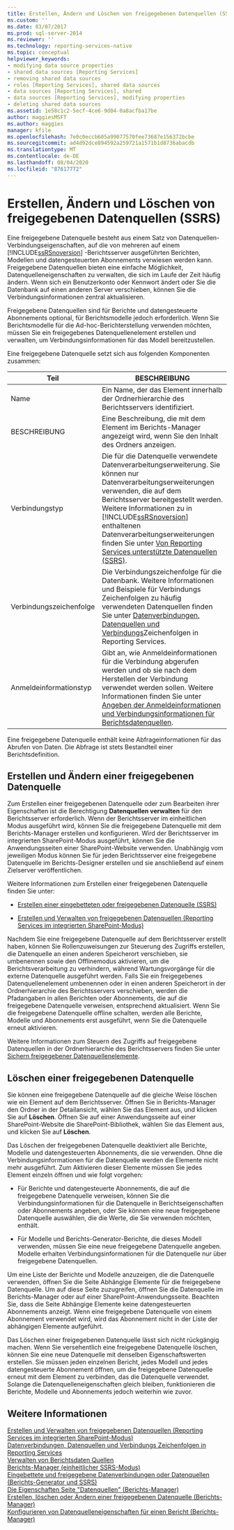 ```yaml
---
title: Erstellen, Ändern und Löschen von freigegebenen Datenquellen (SSRS) | Microsoft-Dokumentation
ms.custom: ''
ms.date: 03/07/2017
ms.prod: sql-server-2014
ms.reviewer: ''
ms.technology: reporting-services-native
ms.topic: conceptual
helpviewer_keywords:
- modifying data source properties
- shared data sources [Reporting Services]
- removing shared data sources
- roles [Reporting Services], shared data sources
- data sources [Reporting Services], shared
- data sources [Reporting Services], modifying properties
- deleting shared data sources
ms.assetid: 1e58c1c2-5ecf-4ce6-9d04-0a8acfba17be
author: maggiesMSFT
ms.author: maggies
manager: kfile
ms.openlocfilehash: 7e0c0eccb605a99077570fee73687e156372bcbe
ms.sourcegitcommit: ad4d92dce894592a259721a1571b1d8736abacdb
ms.translationtype: MT
ms.contentlocale: de-DE
ms.lasthandoff: 08/04/2020
ms.locfileid: "87617772"
---
```

# <a name="create-modify-and-delete-shared-data-sources-ssrs"></a>Erstellen, Ändern und Löschen von freigegebenen Datenquellen (SSRS)
  Eine freigegebene Datenquelle besteht aus einem Satz von Datenquellen-Verbindungseigenschaften, auf die von mehreren auf einem [!INCLUDE[ssRSnoversion](../../includes/ssrsnoversion-md.md)] -Berichtsserver ausgeführten Berichten, Modellen und datengesteuerten Abonnements verwiesen werden kann. Freigegebene Datenquellen bieten eine einfache Möglichkeit, Datenquelleneigenschaften zu verwalten, die sich im Laufe der Zeit häufig ändern. Wenn sich ein Benutzerkonto oder Kennwort ändert oder Sie die Datenbank auf einen anderen Server verschieben, können Sie die Verbindungsinformationen zentral aktualisieren.  
  
 Freigegebene Datenquellen sind für Berichte und datengesteuerte Abonnements optional, für Berichtsmodelle jedoch erforderlich. Wenn Sie Berichtsmodelle für die Ad-hoc-Berichterstellung verwenden möchten, müssen Sie ein freigegebenes Datenquellenelement erstellen und verwalten, um Verbindungsinformationen für das Modell bereitzustellen.  
  
 Eine freigegebene Datenquelle setzt sich aus folgenden Komponenten zusammen:  
  
|Teil|BESCHREIBUNG|  
|----------|-----------------|  
|Name|Ein Name, der das Element innerhalb der Ordnerhierarchie des Berichtsservers identifiziert.|  
|BESCHREIBUNG|Eine Beschreibung, die mit dem Element im Berichts-Manager angezeigt wird, wenn Sie den Inhalt des Ordners anzeigen.|  
|Verbindungstyp|Die für die Datenquelle verwendete Datenverarbeitungserweiterung. Sie können nur Datenverarbeitungserweiterungen verwenden, die auf dem Berichtsserver bereitgestellt werden. Weitere Informationen zu in [!INCLUDE[ssRSnoversion](../../includes/ssrsnoversion-md.md)] enthaltenen Datenverarbeitungserweiterungen finden Sie unter [Von Reporting Services unterstützte Datenquellen (SSRS)](../create-deploy-and-manage-mobile-and-paginated-reports.md).|  
|Verbindungszeichenfolge|Die Verbindungszeichenfolge für die Datenbank. Weitere Informationen und Beispiele für Verbindungs Zeichenfolgen zu häufig verwendeten Datenquellen finden Sie unter [Datenverbindungen, Datenquellen und Verbindungs](../data-connections-data-sources-and-connection-strings-in-reporting-services.md)Zeichenfolgen in Reporting Services.|  
|Anmeldeinformationstyp|Gibt an, wie Anmeldeinformationen für die Verbindung abgerufen werden und ob sie nach dem Herstellen der Verbindung verwendet werden sollen. Weitere Informationen finden Sie unter [Angeben der Anmeldeinformationen und Verbindungsinformationen für Berichtsdatenquellen](../../integration-services/connection-manager/data-sources.md).|  
  
 Eine freigegebene Datenquelle enthält keine Abfrageinformationen für das Abrufen von Daten. Die Abfrage ist stets Bestandteil einer Berichtsdefinition.  
  
## <a name="creating-and-modifying-a-shared-data-source"></a>Erstellen und Ändern einer freigegebenen Datenquelle  
 Zum Erstellen einer freigegebenen Datenquelle oder zum Bearbeiten ihrer Eigenschaften ist die Berechtigung **Datenquellen verwalten** für den Berichtsserver erforderlich. Wenn der Berichtsserver im einheitlichen Modus ausgeführt wird, können Sie die freigegebene Datenquelle mit dem Berichts-Manager erstellen und konfigurieren. Wird der Berichtsserver im integrierten SharePoint-Modus ausgeführt, können Sie die Anwendungsseiten einer SharePoint-Website verwenden. Unabhängig vom jeweiligen Modus können Sie für jeden Berichtsserver eine freigegebene Datenquelle im Berichts-Designer erstellen und sie anschließend auf einem Zielserver veröffentlichen.  
  
 Weitere Informationen zum Erstellen einer freigegebenen Datenquelle finden Sie unter:  
  
-   [Erstellen einer eingebetteten oder freigegebenen Datenquelle &#40;SSRS&#41;](../create-an-embedded-or-shared-data-source-ssrs.md)  
  
-   [Erstellen und Verwalten von freigegebenen Datenquellen &#40;Reporting Services im integrierten SharePoint-Modus&#41;](../create-manage-shared-data-sources-reporting-services-sharepoint-integrated-mode.md)  
  
 Nachdem Sie eine freigegebene Datenquelle auf dem Berichtsserver erstellt haben, können Sie Rollenzuweisungen zur Steuerung des Zugriffs erstellen, die Datenquelle an einen anderen Speicherort verschieben, sie umbenennen sowie den Offlinemodus aktivieren, um die Berichtsverarbeitung zu verhindern, während Wartungsvorgänge für die externe Datenquelle ausgeführt werden. Falls Sie ein freigegebenes Datenquellenelement umbenennen oder in einen anderen Speicherort in der Ordnerhierarchie des Berichtsservers verschieben, werden die Pfadangaben in allen Berichten oder Abonnements, die auf die freigegebene Datenquelle verweisen, entsprechend aktualisiert. Wenn Sie die freigegebene Datenquelle offline schalten, werden alle Berichte, Modelle und Abonnements erst ausgeführt, wenn Sie die Datenquelle erneut aktivieren.  
  
 Weitere Informationen zum Steuern des Zugriffs auf freigegebene Datenquellen in der Ordnerhierarchie des Berichtsservers finden Sie unter [Sichern freigegebener Datenquellenelemente](../security/secure-shared-data-source-items.md).  
  
## <a name="deleting-a-shared-data-source"></a>Löschen einer freigegebenen Datenquelle  
 Sie können eine freigegebene Datenquelle auf die gleiche Weise löschen wie ein Element auf dem Berichtsserver. Öffnen Sie in Berichts-Manager den Ordner in der Detailansicht, wählen Sie das Element aus, und klicken Sie auf **Löschen**. Öffnen Sie auf einer Anwendungsseite auf einer SharePoint-Website die SharePoint-Bibliothek, wählen Sie das Element aus, und klicken Sie auf **Löschen**.  
  
 Das Löschen der freigegebenen Datenquelle deaktiviert alle Berichte, Modelle und datengesteuerten Abonnements, die sie verwenden. Ohne die Verbindungsinformationen für die Datenquelle werden die Elemente nicht mehr ausgeführt. Zum Aktivieren dieser Elemente müssen Sie jedes Element einzeln öffnen und wie folgt vorgehen:  
  
-   Für Berichte und datengesteuerte Abonnements, die auf die freigegebene Datenquelle verweisen, können Sie die Verbindungsinformationen für die Datenquelle in Berichtseigenschaften oder Abonnements angeben, oder Sie können eine neue freigegebene Datenquelle auswählen, die die Werte, die Sie verwenden möchten, enthält.  
  
-   Für Modelle und Berichts-Generator-Berichte, die dieses Modell verwenden, müssen Sie eine neue freigegebene Datenquelle angeben. Modelle erhalten Verbindungsinformationen für die Datenquelle nur über freigegebene Datenquellen.  
  
 Um eine Liste der Berichte und Modelle anzuzeigen, die die Datenquelle verwenden, öffnen Sie die Seite Abhängige Elemente für die freigegebene Datenquelle. Um auf diese Seite zuzugreifen, öffnen Sie die Datenquelle im Berichts-Manager oder auf einer SharePoint-Anwendungsseite. Beachten Sie, dass die Seite Abhängige Elemente keine datengesteuerten Abonnements anzeigt. Wenn eine freigegebene Datenquelle von einem Abonnement verwendet wird, wird das Abonnement nicht in der Liste der abhängigen Elemente aufgeführt.  
  
 Das Löschen einer freigegebenen Datenquelle lässt sich nicht rückgängig machen. Wenn Sie versehentlich eine freigegebene Datenquelle löschen, können Sie eine neue Datenquelle mit denselben Eigenschaftswerten erstellen. Sie müssen jeden einzelnen Bericht, jedes Modell und jedes datengesteuerte Abonnement öffnen, um die freigegebene Datenquelle erneut mit dem Element zu verbinden, das die Datenquelle verwendet. Solange die Datenquelleneigenschaften gleich bleiben, funktionieren die Berichte, Modelle und Abonnements jedoch weiterhin wie zuvor.  
  
## <a name="see-also"></a>Weitere Informationen  
 [Erstellen und Verwalten von freigegebenen Datenquellen &#40;Reporting Services im integrierten SharePoint-Modus&#41;](../create-manage-shared-data-sources-reporting-services-sharepoint-integrated-mode.md)   
 [Datenverbindungen, Datenquellen und Verbindungs Zeichenfolgen in Reporting Services](../data-connections-data-sources-and-connection-strings-in-reporting-services.md)   
 [Verwalten von Berichtsdaten Quellen](manage-report-data-sources.md)   
 [Berichts-Manager &#40;einheitlicher SSRS-Modus&#41;](../report-manager-ssrs-native-mode.md)   
 [Eingebettete und freigegebene Datenverbindungen oder Datenquellen &#40;Berichts-Generator und SSRS&#41;](../embedded-and-shared-data-connections-or-data-sources-report-builder-and-ssrs.md)   
 [Die Eigenschaften Seite "Datenquellen" &#40;Berichts-Manager&#41;](../data-sources-properties-page-report-manager.md)   
 [Erstellen, löschen oder Ändern einer freigegebenen Datenquelle &#40;Berichts-Manager&#41;](../create-delete-or-modify-a-shared-data-source-report-manager.md)   
 [Konfigurieren von Datenquelleneigenschaften für einen Bericht &#40;Berichts-Manager&#41;](configure-data-source-properties-for-a-report-report-manager.md)  
  
  
